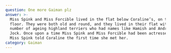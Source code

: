 ```yaml
---
question: One more Gaiman plz
answer: >-
  Miss Spink and Miss Forcible lived in the flat below Coraline’s, on the ground
  floor. They were both old and round, and they lived in their flat with a
  number of ageing highland terriers who had names like Hamish and Andrew and
  Jock. Once upon a time Miss Spink and Miss Forcible had been actresses, as
  Miss Spink told Coraline the first time she met her. 
category: Gaiman
---
```


